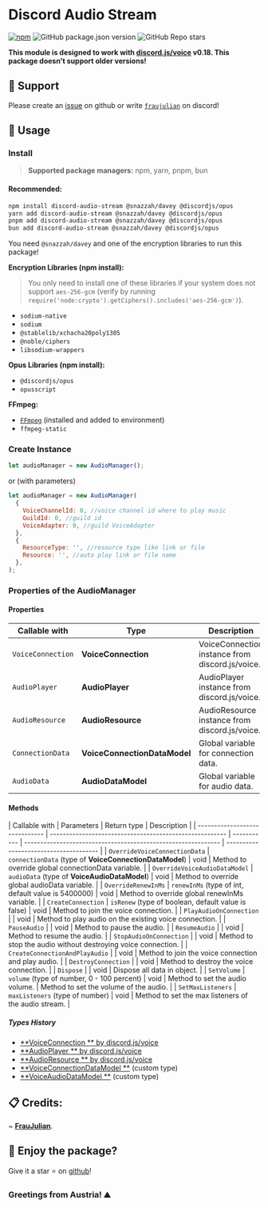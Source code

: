 # Discord Audio Stream

[![npm](https://img.shields.io/npm/dw/discord-audio-stream)](http://npmjs.org/package/discord-audio-stream)
![GitHub package.json version](https://img.shields.io/github/package-json/v/FrauJulian/discord-audio-stream)
![GitHub Repo stars](https://img.shields.io/github/stars/FrauJulian/discord-audio-stream?style=social)

**This module is designed to work with [discord.js/voice](https://www.npmjs.com/package/@discordjs/voice) v0.18. This
package doesn't support older
versions!**

## 👋 Support

Please create an [issue](https://github.com/FrauJulian/DiscordAudioStreamNPM/issues) on github or write [
`fraujulian`](https://discord.com/users/860206216893693973) on discord!

## 📝 Usage

### Install

> **Supported package managers:** npm, yarn, pnpm, bun

#### Recommended:
```bash
npm install discord-audio-stream @snazzah/davey @discordjs/opus
yarn add discord-audio-stream @snazzah/davey @discordjs/opus
pnpm add discord-audio-stream @snazzah/davey @discordjs/opus
bun add discord-audio-stream @snazzah/davey @discordjs/opus
```

You need `@snazzah/davey` and one of the encryption libraries to run this package!

**Encryption Libraries (npm install):**

> You only need to install one of these libraries if your system does not support `aes-256-gcm` (verify by running
> `require('node:crypto').getCiphers().includes('aes-256-gcm')`).

- `sodium-native`
- `sodium`
- `@stablelib/xchacha20poly1305`
- `@noble/ciphers`
- `libsodium-wrappers`

**Opus Libraries (npm install):**

- `@discordjs/opus`
- `opusscript`

**FFmpeg:**

- [`FFmpeg`](https://ffmpeg.org/) (installed and added to environment)
- `ffmpeg-static`

### Create Instance

```js
let audioManager = new AudioManager();
```

or (with parameters)

```js
let audioManager = new AudioManager(
  {
    VoiceChannelId: 0, //voice channel id where to play music
    GuildId: 0, //guild id
    VoiceAdapter: 0, //guild VoiceAdapter
  },
  {
    ResourceType: '', //resource type like link or file
    Resource: '', //auto play link or file name
  },
);
```

### Properties of the AudioManager

#### Properties

| Callable with     | Type                         | Description                                     |
| ----------------- | ---------------------------- | ----------------------------------------------- |
| `VoiceConnection` | **VoiceConnection**          | VoiceConnection instance from discord.js/voice. |
| `AudioPlayer`     | **AudioPlayer**              | AudioPlayer instance from discord.js/voice.     |
| `AudioResource`   | **AudioResource**            | AudioResource instance from discord.js/voice.   |
| `ConnectionData`  | **VoiceConnectionDataModel** | Global variable for connection data.            |
| `AudioData`       | **AudioDataModel**           | Global variable for audio data.                 |

#### Methods

| Callable with                  | Parameters                                              | Return type | Description                                                   |
| ------------------------------ | ------------------------------------------------------- | ----------- | ------------------------------------------------------------- | -------------------------------------- |
| `OverrideVoiceConnectionData`  | `connectionData` (type of **VoiceConnectionDataModel**) | void        | Method to override global connectionData variable.            |
| `OverrideVoiceAudioDataModel`  | `audioData` (type of **VoiceAudioDataModel**)           | void        | Method to override global audioData variable.                 |
| `OverrideRenewInMs`            | `renewInMs` (type of int, default value is 5400000)     | void        | Method to override global renewInMs variable.                 |
| `CreateConnection`             | `isRenew` (type of boolean, default value is false)     | void        | Method to join the voice connection.                          |
| `PlayAudioOnConnection`        |                                                         | void        | Method to play audio on the existing voice connection.        |
| `PauseAudio`                   |                                                         | void        | Method to pause the audio.                                    |
| `ResumeAudio`                  |                                                         | void        | Method to resume the audio.                                   |
| `StopAudioOnConnection`        |                                                         | void        | Method to stop the audio without destroying voice connection. |
| `CreateConnectionAndPlayAudio` |                                                         | void        | Method to join the voice connection and play audio.           |
| `DestroyConnection`            |                                                         | void        | Method to destroy the voice connection.                       |
| `Dispose`                      |                                                         | void        | Dispose all data in object.                                   |
| `SetVolume`                    | `volume` (type of number, 0 - 100 percent)              | void        | Method to set the audio volume.                               | Method to set the volume of the audio. |
| `SetMaxListeners`              | `maxListeners` (type of number)                         | void        | Method to set the max listeners of the audio stream.          |

##### Types History

- [**VoiceConnection
  ** by discord.js/voice](https://github.com/discordjs/discord.js/blob/main/packages/voice/src/VoiceConnection.ts#L166)
- [**AudioPlayer
  ** by discord.js/voice](https://github.com/discordjs/discord.js/blob/main/packages/voice/src/audio/AudioPlayer.ts#L155)
- [**AudioResource
  ** by discord.js/voice](https://github.com/discordjs/discord.js/blob/main/packages/voice/src/audio/AudioResource.ts#L44)
- [**VoiceConnectionDataModel
  **](https://github.com/FrauJulian/Discord-Audio-Stream/blob/main/src/Models/VoiceConnectionDataModel.d.ts#L3) (custom
  type)
- [**VoiceAudioDataModel
  **](https://github.com/FrauJulian/Discord-Audio-Stream/blob/main/src/Models/VoiceAudioDataModel.d.ts#L1) (custom type)

## 📋 Credits:

~ [**FrauJulian**](https://fraujulian.xyz/).

## 🤝 Enjoy the package?

Give it a star ⭐ on [github](https://github.com/FrauJulian/discord-audio-stream)!

### Greetings from Austria! ⛰️
